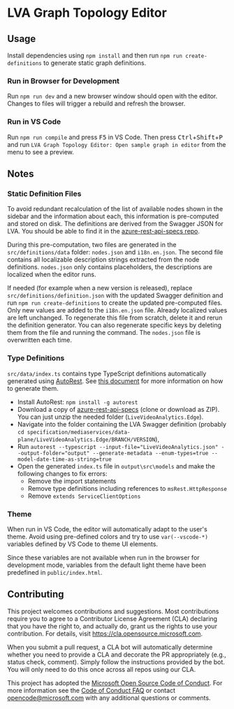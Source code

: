 # LVA Graph Topology Editor

## Usage

Install dependencies using `npm install` and then run `npm run create-definitions` to generate static graph definitions.

### Run in Browser for Development

Run `npm run dev` and a new browser window should open with the editor. Changes to files will trigger a rebuild and refresh the browser.

### Run in VS Code

Run `npm run compile` and press <kbd>F5</kbd> in VS Code. Then press <kbd>Ctrl</kbd>+<kbd>Shift</kbd>+<kbd>P</kbd> and run `LVA Graph Topology Editor: Open sample graph in editor` from the menu to see a preview.

## Notes

### Static Definition Files

To avoid redundant recalculation of the list of available nodes shown in the sidebar and the information about each, this information is pre-computed and stored on disk. The definitions are derived from the Swagger JSON for LVA. You should be able to find it in the [azure-rest-api-specs repo](https://github.com/Azure/azure-rest-api-specs/blob/master/specification/mediaservices/data-plane/LiveVideoAnalytics.Edge/preview/1.0/LiveVideoAnalytics.json).

During this pre-computation, two files are generated in the `src/definitions/data` folder: `nodes.json` and `i18n.en.json`. The second file contains all localizable description strings extracted from the node definitions. `nodes.json` only contains placeholders, the descriptions are localized when the editor runs.

If needed (for example when a new version is released), replace `src/definitions/definition.json` with the updated Swagger definition and run `npm run create-definitions` to create the updated pre-computed files. Only new values are added to the `i18n.en.json` file. Already localized values are left unchanged. To regenerate this file from scratch, delete it and rerun the definition generator. You can also regenerate specific keys by deleting them from the file and running the command. The `nodes.json` file is overwritten each time.

### Type Definitions

`src/data/index.ts` contains type TypeScript definitions automatically generated using [AutoRest](https://github.com/Azure/AutoRest). See [this document](https://microsoft.sharepoint.com/teams/AMSPortalandApplicationsEngineering/_layouts/OneNote.aspx?id=%2Fteams%2FAMSPortalandApplicationsEngineering%2FShared%20Documents%2FGeneral%2FPortal%26SDK&wd=target%28Portal.one%7CFDD0EEF3-EAF9-4ADB-95D0-89F9D3DE36D3%2FUpdate%20Portal%20SDK%20typescripts%7C3AF23385-1893-4B0A-BF51-4F1C396F5C11%2F%29) for more information on how to generate them.

-   Install AutoRest: `npm install -g autorest`
-   Download a copy of [azure-rest-api-specs](https://github.com/Azure/azure-rest-api-specs) (clone or download as ZIP). You can just unzip the needed folder (`LiveVideoAnalytics.Edge`).
-   Navigate into the folder containing the LVA Swagger definition (probably `cd specification/mediaservices/data-plane/LiveVideoAnalytics.Edge/BRANCH/VERSION`),
-   Run `autorest --typescript --input-file="LiveVideoAnalytics.json" --output-folder="output" --generate-metadata --enum-types=true --model-date-time-as-string=true`
-   Open the generated `index.ts` file in `output\src\models` and make the following changes to fix errors:
    -   Remove the import statements
    -   Remove type definitions including references to `msRest.HttpResponse`
    -   Remove `extends ServiceClientOptions`

### Theme

When run in VS Code, the editor will automatically adapt to the user's theme. Avoid using pre-defined colors and try to use `var(--vscode-*)` variables defined by VS Code to theme UI elements.

Since these variables are not available when run in the browser for development mode, variables from the default light theme have been predefined in `public/index.html`.

## Contributing

This project welcomes contributions and suggestions. Most contributions require you to agree to a
Contributor License Agreement (CLA) declaring that you have the right to, and actually do, grant us
the rights to use your contribution. For details, visit https://cla.opensource.microsoft.com.

When you submit a pull request, a CLA bot will automatically determine whether you need to provide
a CLA and decorate the PR appropriately (e.g., status check, comment). Simply follow the instructions
provided by the bot. You will only need to do this once across all repos using our CLA.

This project has adopted the [Microsoft Open Source Code of Conduct](https://opensource.microsoft.com/codeofconduct/).
For more information see the [Code of Conduct FAQ](https://opensource.microsoft.com/codeofconduct/faq/) or
contact [opencode@microsoft.com](mailto:opencode@microsoft.com) with any additional questions or comments.
